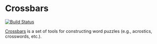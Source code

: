 # Crossbars

[![Build Status](https://travis-ci.com/mgree/crossbars.svg?branch=master)](https://travis-ci.com/mgree/crossbars)

[Crossbars](https://github.com/mgree/crossbars) is a set of tools for
constructing word puzzles (e.g., acrostics, crosswords, etc.).
